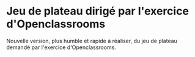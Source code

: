 # Jeu de plateau dirigé par l'exercice d'Openclassrooms
Nouvelle version, plus humble et rapide à réaliser, du jeu de plateau demandé par l'exercice d'Openclassrooms.
